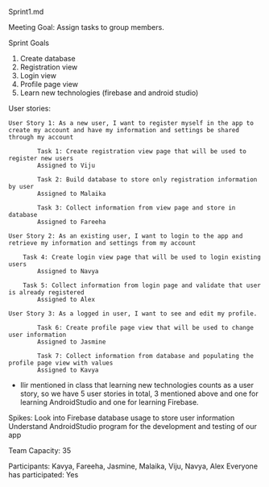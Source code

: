 Sprint1.md

Meeting Goal: 
Assign tasks to group members.

Sprint Goals
1. Create database
2. Registration view
3. Login view
4. Profile page view
5. Learn new technologies (firebase and android studio)


User stories:

	User Story 1: As a new user, I want to register myself in the app to create my account and have my information and settings be shared through my account
	
        	Task 1: Create registration view page that will be used to register new users
          	Assigned to Viju
		
        	Task 2: Build database to store only registration information by user
          	Assigned to Malaika
		
        	Task 3: Collect information from view page and store in database
          	Assigned to Fareeha

	User Story 2: As an existing user, I want to login to the app and retrieve my information and settings from my account
	
		Task 4: Create login view page that will be used to login existing users
          	Assigned to Navya
		
		Task 5: Collect information from login page and validate that user is already registered
          	Assigned to Alex

	User Story 3: As a logged in user, I want to see and edit my profile.
	
        	Task 6: Create profile page view that will be used to change user information
          	Assigned to Jasmine
		
        	Task 7: Collect information from database and populating the profile page view with values
          	Assigned to Kavya

* Ilir mentioned in class that learning new technologies counts as a user story, so we have 5 user stories in total,
  3 mentioned above and one for learning AndroidStudio and one for learning Firebase.


Spikes: 
Look into Firebase database usage to store user information
Understand AndroidStudio program for the development and testing of our app 


Team Capacity: 35


Participants: Kavya, Fareeha, Jasmine, Malaika, Viju, Navya, Alex
Everyone has participated: Yes
